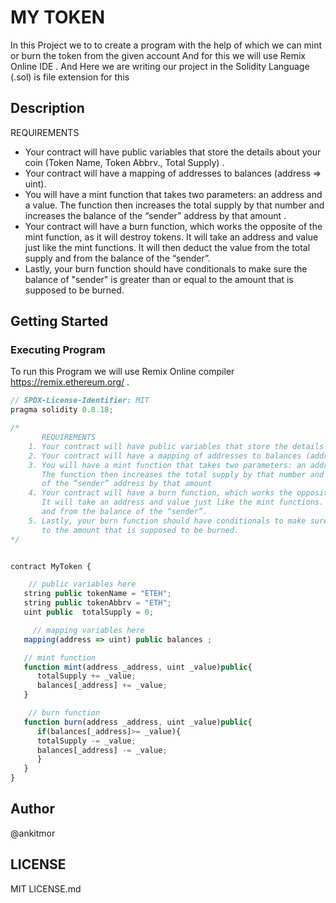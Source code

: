 # MY TOKEN 
In this Project we to to create a program with the help of which we can mint or burn the token from the given account And for this we will use Remix Online IDE . And Here we are writing our project in the Solidity Language (.sol) is file extension for this

## Description 
   REQUIREMENTS
  *  Your contract will have public variables that store the details about your coin (Token Name, Token Abbrv., Total Supply) .
  *  Your contract will have a mapping of addresses to balances (address => uint).
  * You will have a mint function that takes two parameters: an address and a value. 
       The function then increases the total supply by that number and increases the balance 
       of the “sender” address by that amount .
  * Your contract will have a burn function, which works the opposite of the mint function, as it will destroy tokens. 
       It will take an address and value just like the mint functions. It will then deduct the value from the total supply 
       and from the balance of the “sender”.
  * Lastly, your burn function should have conditionals to make sure the balance of "sender" is greater than or equal 
       to the amount that is supposed to be burned.

## Getting Started

### Executing Program

To run this Program we will use Remix Online compiler  https://remix.ethereum.org/ .

```javascript
// SPDX-License-Identifier: MIT
pragma solidity 0.8.18;

/*
       REQUIREMENTS
    1. Your contract will have public variables that store the details about your coin (Token Name, Token Abbrv., Total Supply)
    2. Your contract will have a mapping of addresses to balances (address => uint)
    3. You will have a mint function that takes two parameters: an address and a value. 
       The function then increases the total supply by that number and increases the balance 
       of the “sender” address by that amount
    4. Your contract will have a burn function, which works the opposite of the mint function, as it will destroy tokens. 
       It will take an address and value just like the mint functions. It will then deduct the value from the total supply 
       and from the balance of the “sender”.
    5. Lastly, your burn function should have conditionals to make sure the balance of "sender" is greater than or equal 
       to the amount that is supposed to be burned.
*/


contract MyToken {

    // public variables here
   string public tokenName = "ETEH";
   string public tokenAbbrv = "ETH";
   uint public  totalSupply = 0;

     // mapping variables here
   mapping(address => uint) public balances ;

   // mint function
   function mint(address _address, uint _value)public{
      totalSupply += _value;
      balances[_address] += _value;
   }

    // burn function
   function burn(address _address, uint _value)public{ 
      if(balances[_address]>= _value){
      totalSupply -= _value;
      balances[_address] -= _value;
      }
   }
}
```
## Author 

@ankitmor

## LICENSE

MIT LICENSE.md
